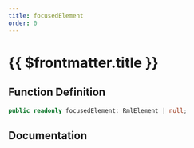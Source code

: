 ```yaml
---
title: focusedElement
order: 0
---
```


# {{ $frontmatter.title }}

## Function Definition

```ts
public readonly focusedElement: RmlElement | null;
```

## Documentation

<!--@include: ./parts/focusedElement.md-->
